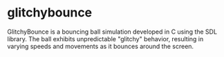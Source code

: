 # glitchybounce
GlitchyBounce is a bouncing ball simulation developed in C using the SDL library. The ball exhibits unpredictable "glitchy" behavior, resulting in varying speeds and movements as it bounces around the screen.

